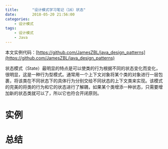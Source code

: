 ```yaml
---
title:      "设计模式学习笔记（16）状态"
date:       2018-05-20 21:56:00
categories:
    - 设计模式
tags:
    - 设计模式
    - Java
---
```

本文实例代码：[https://github.com/JamesZBL/java_design_patterns](https://github.com/JamesZBL/java_design_patterns)

状态模式（State）最明显的特点是可以使类的行为根据不同的状态变化而变化，很明显，这是一种行为型模式。通常用一个上下文对象将某个类的对象进行一层包裹，将该类在不同状态下的具体行为分别交给不同状态的上下文类来实现。该模式的完美的将类的行为和它的状态进行了解耦，如果某个类增添一种状态，只需要增加新的状态类就可以了，所以它也符合开闭原则。
<!-- more -->
# 实例


# 总结
